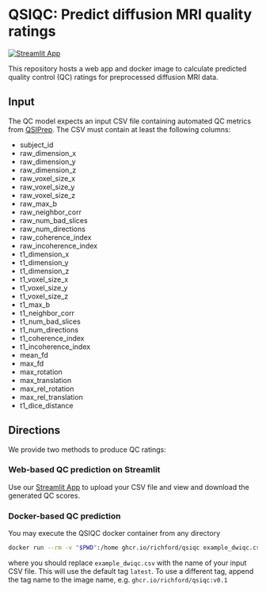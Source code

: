 # QSIQC: Predict diffusion MRI quality ratings

[![Streamlit App](https://static.streamlit.io/badges/streamlit_badge_black_white.svg)](https://share.streamlit.io/richford/qsiqc/main/app.py)

This repository hosts a web app and docker image to calculate predicted quality
control (QC) ratings for preprocessed diffusion MRI data.

## Input

The QC model expects an input CSV file containing automated QC metrics from
[QSIPrep](https://qsiprep.readthedocs.io/en/latest/). The CSV must contain at
least the following columns:

- subject_id
- raw_dimension_x
- raw_dimension_y
- raw_dimension_z
- raw_voxel_size_x
- raw_voxel_size_y
- raw_voxel_size_z
- raw_max_b
- raw_neighbor_corr
- raw_num_bad_slices
- raw_num_directions
- raw_coherence_index
- raw_incoherence_index
- t1_dimension_x
- t1_dimension_y
- t1_dimension_z
- t1_voxel_size_x
- t1_voxel_size_y
- t1_voxel_size_z
- t1_max_b
- t1_neighbor_corr
- t1_num_bad_slices
- t1_num_directions
- t1_coherence_index
- t1_incoherence_index
- mean_fd
- max_fd
- max_rotation
- max_translation
- max_rel_rotation
- max_rel_translation
- t1_dice_distance

## Directions

We provide two methods to produce QC ratings:

### Web-based QC prediction on Streamlit

Use our [Streamlit App](https://share.streamlit.io/richford/qsiqc/main/app.py)
to upload your CSV file and view and download the generated QC scores.

### Docker-based QC prediction

You may execute the QSIQC docker container from any directory

```bash
docker run --rm -v "$PWD":/home ghcr.io/richford/qsiqc example_dwiqc.csv
```

where you should replace `example_dwiqc.csv` with the name of your input CSV file. This will use the default tag `latest`. To use a different tag, append the tag name to the image name, e.g. `ghcr.io/richford/qsiqc:v0.1`
